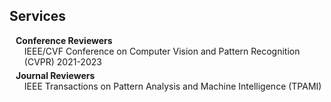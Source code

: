 ## Services

<h4 style="margin:0 10px 0;">Conference Reviewers</h4>

<ul style="margin:0 0 5px;">
  IEEE/CVF Conference on Computer Vision and Pattern Recognition (CVPR) 2021-2023
<!--   <li><a href="http://iccv2021.thecvf.com/"><autocolor>IEEE/CVF International Conference on Computer Vision (ICCV) 2021</autocolor></a></li>
  <li><a href="https://eccv2022.ecva.net/"><autocolor>European Conference on Computer Vision (ECCV) 2022</autocolor></a></li> -->
</ul>

<h4 style="margin:0 10px 0;">Journal Reviewers</h4>

<ul style="margin:0 0 20px;">
  IEEE Transactions on Pattern Analysis and Machine Intelligence (TPAMI)
</ul>
